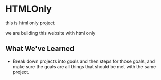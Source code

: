 # HTMLOnly
this is html only project


we are building this website with html only

## What We've Learned
- Break down projects into goals and then steps for those goals, and make sure the goals are all things that should be met with the same project.
